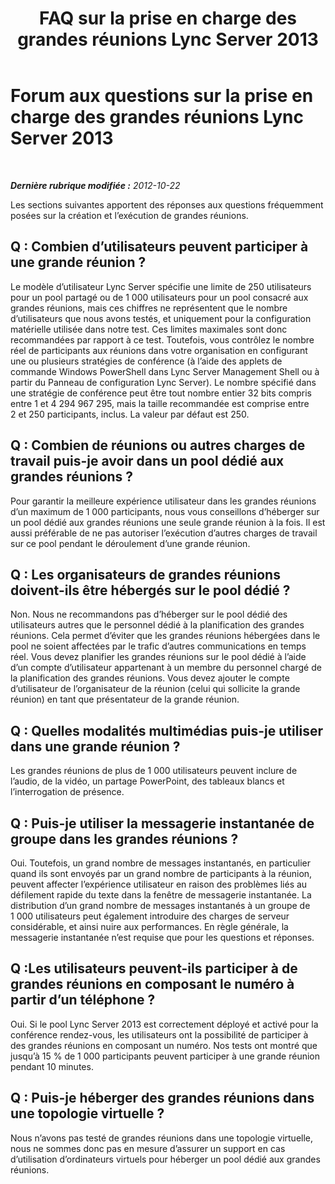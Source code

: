 ﻿---
title: "FAQ sur la prise en charge des grandes réunions Lync Server 2013"
TOCtitle: "FAQ sur la prise en charge des grandes réunions Lync Server 2013"
ms:assetid: 34b4fb6a-e35c-47e8-8ab1-f8331741fed2
ms:mtpsurl: https://technet.microsoft.com/fr-fr/library/JJ204804(v=OCS.15)
ms:contentKeyID: 49296832
ms.date: 05/20/2016
mtps_version: v=OCS.15
ms.translationtype: HT
---

# Forum aux questions sur la prise en charge des grandes réunions Lync Server 2013

 

_**Dernière rubrique modifiée :** 2012-10-22_

Les sections suivantes apportent des réponses aux questions fréquemment posées sur la création et l’exécution de grandes réunions.

## Q : Combien d’utilisateurs peuvent participer à une grande réunion ?

Le modèle d’utilisateur Lync Server spécifie une limite de 250 utilisateurs pour un pool partagé ou de 1 000 utilisateurs pour un pool consacré aux grandes réunions, mais ces chiffres ne représentent que le nombre d’utilisateurs que nous avons testés, et uniquement pour la configuration matérielle utilisée dans notre test. Ces limites maximales sont donc recommandées par rapport à ce test. Toutefois, vous contrôlez le nombre réel de participants aux réunions dans votre organisation en configurant une ou plusieurs stratégies de conférence (à l’aide des applets de commande Windows PowerShell dans Lync Server Management Shell ou à partir du Panneau de configuration Lync Server). Le nombre spécifié dans une stratégie de conférence peut être tout nombre entier 32 bits compris entre 1 et 4 294 967 295, mais la taille recommandée est comprise entre 2 et 250 participants, inclus. La valeur par défaut est 250.

## Q : Combien de réunions ou autres charges de travail puis-je avoir dans un pool dédié aux grandes réunions ?

Pour garantir la meilleure expérience utilisateur dans les grandes réunions d’un maximum de 1 000 participants, nous vous conseillons d’héberger sur un pool dédié aux grandes réunions une seule grande réunion à la fois. Il est aussi préférable de ne pas autoriser l’exécution d’autres charges de travail sur ce pool pendant le déroulement d’une grande réunion.

## Q : Les organisateurs de grandes réunions doivent-ils être hébergés sur le pool dédié ?

Non. Nous ne recommandons pas d’héberger sur le pool dédié des utilisateurs autres que le personnel dédié à la planification des grandes réunions. Cela permet d’éviter que les grandes réunions hébergées dans le pool ne soient affectées par le trafic d’autres communications en temps réel. Vous devez planifier les grandes réunions sur le pool dédié à l’aide d’un compte d’utilisateur appartenant à un membre du personnel chargé de la planification des grandes réunions. Vous devez ajouter le compte d’utilisateur de l’organisateur de la réunion (celui qui sollicite la grande réunion) en tant que présentateur de la grande réunion.

## Q : Quelles modalités multimédias puis-je utiliser dans une grande réunion ?

Les grandes réunions de plus de 1 000 utilisateurs peuvent inclure de l’audio, de la vidéo, un partage PowerPoint, des tableaux blancs et l’interrogation de présence.

## Q : Puis-je utiliser la messagerie instantanée de groupe dans les grandes réunions ?

Oui. Toutefois, un grand nombre de messages instantanés, en particulier quand ils sont envoyés par un grand nombre de participants à la réunion, peuvent affecter l’expérience utilisateur en raison des problèmes liés au défilement rapide du texte dans la fenêtre de messagerie instantanée. La distribution d’un grand nombre de messages instantanés à un groupe de 1 000 utilisateurs peut également introduire des charges de serveur considérable, et ainsi nuire aux performances. En règle générale, la messagerie instantanée n’est requise que pour les questions et réponses.

## Q :Les utilisateurs peuvent-ils participer à de grandes réunions en composant le numéro à partir d’un téléphone ?

Oui. Si le pool Lync Server 2013 est correctement déployé et activé pour la conférence rendez-vous, les utilisateurs ont la possibilité de participer à des grandes réunions en composant un numéro. Nos tests ont montré que jusqu’à 15 % de 1 000 participants peuvent participer à une grande réunion pendant 10 minutes.

## Q : Puis-je héberger des grandes réunions dans une topologie virtuelle ?

Nous n’avons pas testé de grandes réunions dans une topologie virtuelle, nous ne sommes donc pas en mesure d’assurer un support en cas d’utilisation d’ordinateurs virtuels pour héberger un pool dédié aux grandes réunions.


